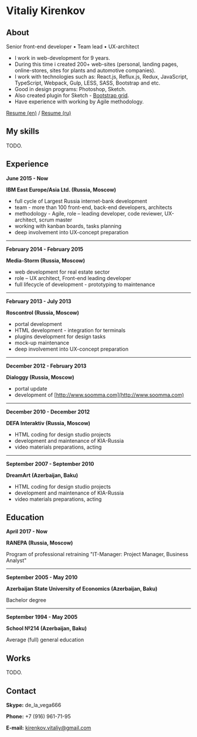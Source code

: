 # Vitaliy Kirenkov

## About
Senior front-end developer • Team lead • UX-architect
* I work in web-development for 9 years.
* During this time i created 200+ web-sites (personal, landing pages, online-stores, sites for plants and automotive companies).
* I work with technologies such as: React.js, Reflux.js, Redux, JavaScript, TypeScript, Webpack, Gulp, LESS, SASS, Bootstrap and etc.
* Good in design programs: Photoshop, Sketch.
* Also created plugin for Sketch - [Bootstrap grid](https://github.com/De-La-Vega/BootstrapGrid).
* Have experience with working by Agile methodology.

[Resume (en)](https://drive.google.com/open?id=0BzEzLZK8t86HSHRqT2VrMEdJT3M) /
[Resume (ru)](https://drive.google.com/open?id=0BzEzLZK8t86Hb3hIRmlKUjZEVG8)

## My skills
TODO.

## Experience

__June 2015 - Now__

__IBM East Europe/Asia Ltd. (Russia, Moscow)__

* full cycle of Largest Russia internet-bank development
* team - more than 100 front-end, back-end developers, architects
* methodology - Agile, role – leading developer, code reviewer, UX-architect, scrum master
* working with kanban boards, tasks planning
* deep involvement into UX-concept preparation

***

__February 2014 - February 2015__

__Media-Storm (Russia, Moscow)__

* web development for real estate sector
* role – UX architect, Front-end leading developer
* full lifecycle of development - prototyping to maintenance

***

__February 2013 - July 2013__

__Roscontrol (Russia, Moscow)__

* portal development
* HTML development - integration for terminals
* plugins development for design tasks
* mock-up maintenance
* deep involvement into UX-concept preparation

***

__December 2012 - February 2013__

__Dialoggy (Russia, Moscow)__

* portal update
* development of [http://www.soomma.com](http://www.soomma.com)

***

__December 2010 - December 2012__

__DEFA Interaktiv (Russia, Moscow)__

* HTML coding for design studio projects
* development and maintenance of KIA-Russia
* video materials preparations, acting

***

__September 2007 - September 2010__

__DreamArt (Azerbaijan, Baku)__

* HTML coding for design studio projects
* development and maintenance of KIA-Russia
* video materials preparations, acting


## Education

__April 2017 - Now__

__RANEPA (Russia, Moscow)__

Program of professional retraining "IT-Manager: Project Manager, Business Analyst"

***

__September 2005 - May 2010__

__Azerbaijan State University of Economics (Azerbaijan, Baku)__

Bachelor degree

***

__September 1994 - May 2005__

__School №214 (Azerbaijan, Baku)__

Average (full) general education

## Works
TODO.

## Contact
__Skype:__ de_la_vega666

__Phone:__ +7 (916) 961-71-95

__E-mail:__ <a href="mailto:kirenkov.vitaliy@gmail.com">kirenkov.vitaliy@gmail.com</a>